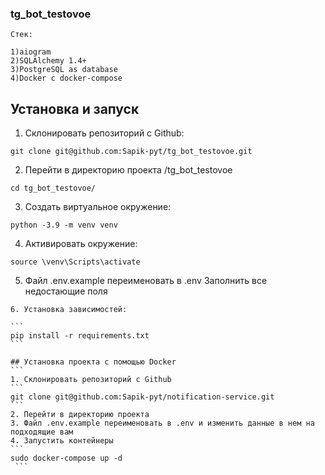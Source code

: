 ### tg_bot_testovoe
```
Стек:

1)aiogram
2)SQLAlchemy 1.4+
3)PostgreSQL as database
4)Docker с docker-compose
```

## Установка и запуск

1. Склонировать репозиторий с Github:

````
git clone git@github.com:Sapik-pyt/tg_bot_testovoe.git
````
2. Перейти в директорию проекта
/tg_bot_testovoe
````
cd tg_bot_testovoe/
````
3. Создать виртуальное окружение:

````
python -3.9 -m venv venv
````

4. Активировать окружение: 

````
source \venv\Scripts\activate
````
5. Файл .env.example переименовать в .env
   Заполнить все недостающие поля
````
6. Установка зависимостей:

```
pip install -r requirements.txt
```

## Установка проекта с помощью Docker
```
1. Склонировать репозиторий с Github
```
git clone git@github.com:Sapik-pyt/notification-service.git
```
2. Перейти в директорию проекта
3. Файл .env.example переименовать в .env и изменить данные в нем на подходящие вам 
4. Запустить контейнеры 
``` 
sudo docker-compose up -d
 ```
